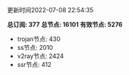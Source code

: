 更新时间2022-07-08 22:54:35

**总订阅: 377**
**总节点: 16101**
**有效节点: 5276**
- trojan节点: 430
- ss节点: 2010
- v2ray节点: 2424
- ssr节点: 412
